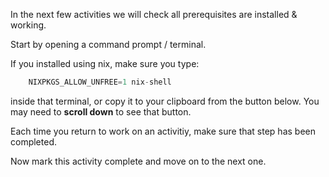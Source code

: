 In the next few activities we will check all prerequisites are installed & working.

Start by opening a command prompt / terminal.

If you installed using nix, make sure you type:

```dart
    NIXPKGS_ALLOW_UNFREE=1 nix-shell
```


inside that terminal, or copy it to your clipboard from the button below. You may need to **scroll down** to see that button.

Each time you return to work on an activitiy, make sure that step has been completed.

Now mark this activity complete and move on to the next one.

